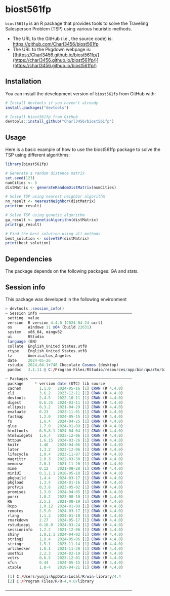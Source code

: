 # biost561fp

`biost561fp` is an R package that provides tools to solve the Traveling Salesperson Problem (TSP) using various heuristic methods.
- The URL to the GitHub (i.e., the source code) is: https://github.com/Charl3456/biost561fp
- The URL to the Pkgdown webpage is: [[https://Charl3456.github.io/biost561fp/](https://charl3456.github.io/biost561fp/)](https://charl3456.github.io/biost561fp/)
## Installation

You can install the development version of `biost561fp` from GitHub with:

```r
# Install devtools if you haven't already
install.packages("devtools")

# Install biost561fp from GitHub
devtools::install_github("Charl3456/biost561fp")
```


## Usage
Here is a basic example of how to use the biost561fp package to solve the TSP using different algorithms:


```r
library(biost561fp)

# Generate a random distance matrix
set.seed(123)
numCities <- 5
distMatrix <- generateRandomDistMatrix(numCities)

# Solve TSP using nearest neighbor algorithm
nn_result <- nearestNeighbor(distMatrix)
print(nn_result)

# Solve TSP using genetic algorithm
ga_result <- geneticAlgorithm(distMatrix)
print(ga_result)

# Find the best solution using all methods
best_solution <- solveTSP(distMatrix)
print(best_solution)

```
## Dependencies
The package depends on the following packages: GA and stats.

## Session info
This package was developed in the following environment


```r
> devtools::session_info()
─ Session info ─────────────────────────────────────────
 setting  value
 version  R version 4.4.0 (2024-04-24 ucrt)
 os       Windows 11 x64 (build 22631)
 system   x86_64, mingw32
 ui       RStudio
 language (EN)
 collate  English_United States.utf8
 ctype    English_United States.utf8
 tz       America/Los_Angeles
 date     2024-05-26
 rstudio  2024.04.1+748 Chocolate Cosmos (desktop)
 pandoc   3.1.11 @ C:/Program Files/RStudio/resources/app/bin/quarto/bin/tools/ (via rmarkdown)

─ Packages ─────────────────────────────────────────────
 package     * version date (UTC) lib source
 cachem        1.1.0   2024-05-16 [1] CRAN (R 4.4.0)
 cli           3.6.2   2023-12-11 [1] CRAN (R 4.4.0)
 devtools      2.4.5   2022-10-11 [1] CRAN (R 4.4.0)
 digest        0.6.35  2024-03-11 [1] CRAN (R 4.4.0)
 ellipsis      0.3.2   2021-04-29 [1] CRAN (R 4.4.0)
 evaluate      0.23    2023-11-01 [1] CRAN (R 4.4.0)
 fastmap       1.2.0   2024-05-15 [1] CRAN (R 4.4.0)
 fs            1.6.4   2024-04-25 [1] CRAN (R 4.4.0)
 glue          1.7.0   2024-01-09 [1] CRAN (R 4.4.0)
 htmltools     0.5.8.1 2024-04-04 [1] CRAN (R 4.4.0)
 htmlwidgets   1.6.4   2023-12-06 [1] CRAN (R 4.4.0)
 httpuv        1.6.15  2024-03-26 [1] CRAN (R 4.4.0)
 knitr         1.46    2024-04-06 [1] CRAN (R 4.4.0)
 later         1.3.2   2023-12-06 [1] CRAN (R 4.4.0)
 lifecycle     1.0.4   2023-11-07 [1] CRAN (R 4.4.0)
 magrittr      2.0.3   2022-03-30 [1] CRAN (R 4.4.0)
 memoise       2.0.1   2021-11-26 [1] CRAN (R 4.4.0)
 mime          0.12    2021-09-28 [1] CRAN (R 4.4.0)
 miniUI        0.1.1.1 2018-05-18 [1] CRAN (R 4.4.0)
 pkgbuild      1.4.4   2024-03-17 [1] CRAN (R 4.4.0)
 pkgload       1.3.4   2024-01-16 [1] CRAN (R 4.4.0)
 profvis       0.3.8   2023-05-02 [1] CRAN (R 4.4.0)
 promises      1.3.0   2024-04-05 [1] CRAN (R 4.4.0)
 purrr         1.0.2   2023-08-10 [1] CRAN (R 4.4.0)
 R6            2.5.1   2021-08-19 [1] CRAN (R 4.4.0)
 Rcpp          1.0.12  2024-01-09 [1] CRAN (R 4.4.0)
 remotes       2.5.0   2024-03-17 [1] CRAN (R 4.4.0)
 rlang         1.1.3   2024-01-10 [1] CRAN (R 4.4.0)
 rmarkdown     2.27    2024-05-17 [1] CRAN (R 4.4.0)
 rstudioapi    0.16.0  2024-03-24 [1] CRAN (R 4.4.0)
 sessioninfo   1.2.2   2021-12-06 [1] CRAN (R 4.4.0)
 shiny         1.8.1.1 2024-04-02 [1] CRAN (R 4.4.0)
 stringi       1.8.4   2024-05-06 [1] CRAN (R 4.4.0)
 stringr       1.5.1   2023-11-14 [1] CRAN (R 4.4.0)
 urlchecker    1.0.1   2021-11-30 [1] CRAN (R 4.4.0)
 usethis       2.2.3   2024-02-19 [1] CRAN (R 4.4.0)
 vctrs         0.6.5   2023-12-01 [1] CRAN (R 4.4.0)
 xfun          0.44    2024-05-15 [1] CRAN (R 4.4.0)
 xtable        1.8-4   2019-04-21 [1] CRAN (R 4.4.0)

 [1] C:/Users/yunji/AppData/Local/R/win-library/4.4
 [2] C:/Program Files/R/R-4.4.0/library

────────────────────────────────────────────────────────

```
